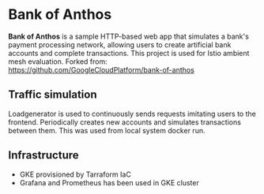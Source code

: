 # Bank of Anthos

**Bank of Anthos** is a sample HTTP-based web app that simulates a bank's payment processing network, allowing users to create artificial bank accounts and complete transactions. This project is used for Istio ambient mesh evaluation.
Forked from: https://github.com/GoogleCloudPlatform/bank-of-anthos

## Traffic simulation
Loadgenerator is used to continuously sends requests imitating users to the frontend. Periodically creates new accounts and simulates transactions between them. This was used from local system docker run.

## Infrastructure
- GKE provisioned by Tarraform IaC
- Grafana and Prometheus has been used in GKE cluster